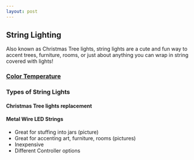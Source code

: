 ```yaml
---
layout: post
---
```



## String Lighting

Also known as Christmas Tree lights, string lights are a cute and fun way to accent trees, furniture, rooms, or just about anything you can wrap in string covered with lights! 

### [Color Temperature](/led/2017/02/22/color-temperature)


### Types of String Lights

#### Christmas Tree lights replacement



#### Metal Wire LED Strings

+ Great for stuffing into jars (picture)
+ Great for accenting art, furniture, rooms (pictures)
+ Inexpensive
+ Different Controller options

